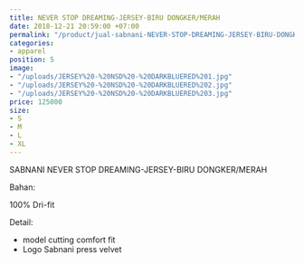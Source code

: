 ```yaml
---
title: NEVER STOP DREAMING-JERSEY-BIRU DONGKER/MERAH
date: 2018-12-21 20:59:00 +07:00
permalink: "/product/jual-sabnani-NEVER-STOP-DREAMING-JERSEY-BIRU-DONGKER-MERAH-training.html"
categories:
- apparel
position: 5
image:
- "/uploads/JERSEY%20-%20NSD%20-%20DARKBLUERED%201.jpg"
- "/uploads/JERSEY%20-%20NSD%20-%20DARKBLUERED%202.jpg"
- "/uploads/JERSEY%20-%20NSD%20-%20DARKBLUERED%203.jpg"
price: 125000
size:
- S
- M
- L
- XL
---
```


SABNANI
NEVER STOP DREAMING-JERSEY-BIRU DONGKER/MERAH

Bahan:

100% Dri-fit


Detail:

- model cutting comfort fit
- Logo Sabnani press velvet